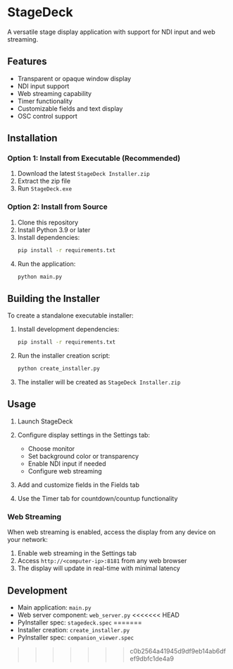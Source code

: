 # StageDeck

A versatile stage display application with support for NDI input and web streaming.

## Features

- Transparent or opaque window display
- NDI input support
- Web streaming capability
- Timer functionality
- Customizable fields and text display
- OSC control support

## Installation

### Option 1: Install from Executable (Recommended)

1. Download the latest `StageDeck Installer.zip`
2. Extract the zip file
3. Run `StageDeck.exe`

### Option 2: Install from Source

1. Clone this repository
2. Install Python 3.9 or later
3. Install dependencies:
   ```bash
   pip install -r requirements.txt
   ```
4. Run the application:
   ```bash
   python main.py
   ```

## Building the Installer

To create a standalone executable installer:

1. Install development dependencies:
   ```bash
   pip install -r requirements.txt
   ```

2. Run the installer creation script:
   ```bash
   python create_installer.py
   ```

3. The installer will be created as `StageDeck Installer.zip`

## Usage

1. Launch StageDeck
2. Configure display settings in the Settings tab:
   - Choose monitor
   - Set background color or transparency
   - Enable NDI input if needed
   - Configure web streaming

3. Add and customize fields in the Fields tab

4. Use the Timer tab for countdown/countup functionality

### Web Streaming

When web streaming is enabled, access the display from any device on your network:
1. Enable web streaming in the Settings tab
2. Access `http://<computer-ip>:8181` from any web browser
3. The display will update in real-time with minimal latency

## Development

- Main application: `main.py`
- Web server component: `web_server.py`
<<<<<<< HEAD
- PyInstaller spec: `stagedeck.spec`
=======
- Installer creation: `create_installer.py`
- PyInstaller spec: `companion_viewer.spec`
>>>>>>> c0b2564a41945d9df9eb14ab6dfef9dbfc1de4a9
